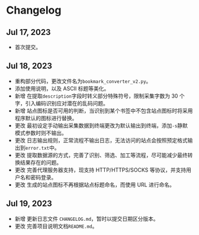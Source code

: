 # Changelog

## Jul 17, 2023

- 首次提交。

## Jul 18, 2023

- 重构部分代码，更改文件名为`bookmark_converter_v2.py`。
- 添加使用说明，以及 ASCII 标题等美化。
- 新增 在提取`description`字段时转义部分特殊符号，限制采集字数为 30 个字，引入编码识别应对潜在的乱码问题。
- 新增 站点图标是否可用的判断，当识别到某个书签中不包含站点图标时将采用程序默认的图标进行替换。
- 更改 最初设定手动输出采集数据到终端更改为默认输出到终端，添加`-s`静默模式参数时则不输出。
- 更改 日志输出规则，正常流程不输出日志，无法访问的站点会按照预定格式输出到`error.txt`中。
- 更改 提取数据源的方式，完善了识别、筛选、加工等流程，尽可能减少最终转换结果存在的问题。
- 更改 完善代理服务器支持，现支持 HTTP/HTTPS/SOCKS 等协议，并支持用户名和密码登录。
- 更改 生成的站点图标不再根据站点标题命名，而使用 URL 进行命名。

## Jul 19, 2023

- 新增 更新日志文件 `CHANGELOG.md`，暂时以提交日期区分版本。
- 更改 完善项目说明文档`README.md`。
